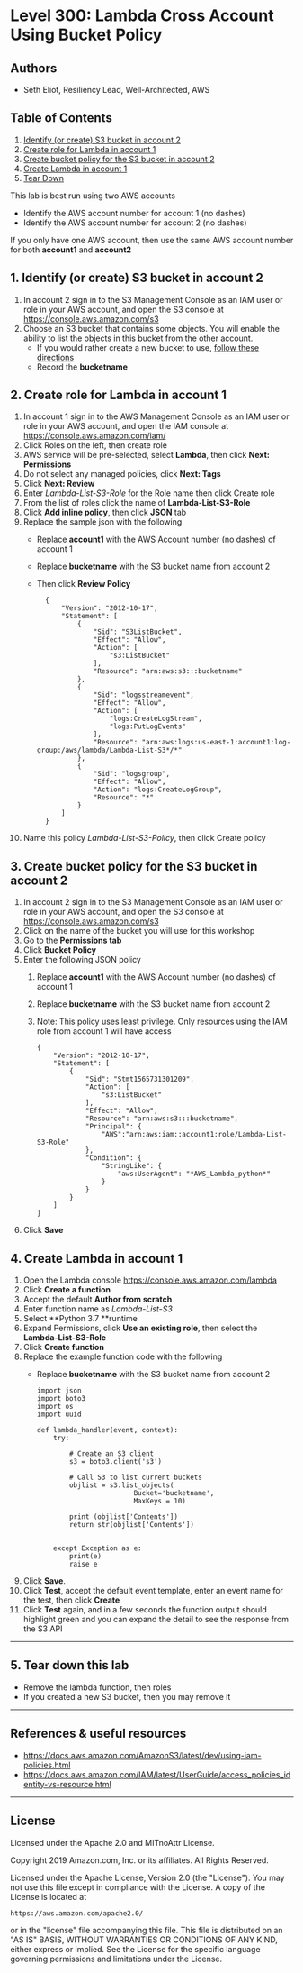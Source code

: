 ﻿# Level 300: Lambda Cross Account Using Bucket Policy

## Authors

* Seth Eliot, Resiliency Lead, Well-Architected, AWS

## Table of Contents

1. [Identify (or create) S3 bucket in account 2](#create_bucket_1)
1. [Create role for Lambda in account 1](#create_role_1)
1. [Create bucket policy for the S3 bucket in account 2](#create_bucket_policy)
1. [Create Lambda in account 1](#create_lambda_1)
1. [Tear Down](#tear_down)

This lab is best run using two AWS accounts

* Identify the AWS account number for account 1 (no dashes)
* Identify the AWS account number for account 2 (no dashes)

If you only have one AWS account, then use the same AWS account number for both **account1** and **account2**

## 1. Identify (or create) S3 bucket in account 2 <a name="create_bucket_1"></a>

1. In account 2 sign in to the S3 Management Console as an IAM user or role in your AWS account, and open the S3 console at <https://console.aws.amazon.com/s3>
1. Choose an S3 bucket that contains some objects. You will enable the ability to list the objects in this bucket from the other account.
   * If you would rather create a new bucket to use, [follow these directions](Documentation/CreateNewS3Bucket.md)
   * Record the **bucketname**

## 2. Create role for Lambda in account 1 <a name="create_role_1"></a>

1. In account 1 sign in to the AWS Management Console as an IAM user or role in your AWS account, and open the IAM console at <https://console.aws.amazon.com/iam/>
1. Click Roles on the left, then create role
1. AWS service will be pre-selected, select **Lambda**, then click **Next: Permissions**
1. Do not select any managed policies, click **Next: Tags**
1. Click **Next: Review**
1. Enter _Lambda-List-S3-Role_ for the Role name then click Create role
1. From the list of roles click the name of **Lambda-List-S3-Role**
1. Click **Add inline policy**, then click **JSON** tab
1. Replace the sample json with the following
    * Replace **account1** with the AWS Account number (no dashes) of account 1
    * Replace **bucketname** with the S3 bucket name from account 2
    * Then click **Review Policy**

            {
                "Version": "2012-10-17",
                "Statement": [
                    {
                        "Sid": "S3ListBucket",
                        "Effect": "Allow",
                        "Action": [
                            "s3:ListBucket"
                        ],
                        "Resource": "arn:aws:s3:::bucketname"
                    },
                    {
                        "Sid": "logsstreamevent",
                        "Effect": "Allow",
                        "Action": [
                            "logs:CreateLogStream",
                            "logs:PutLogEvents"
                        ],
                        "Resource": "arn:aws:logs:us-east-1:account1:log-group:/aws/lambda/Lambda-List-S3*/*"
                    },
                    {
                        "Sid": "logsgroup",
                        "Effect": "Allow",
                        "Action": "logs:CreateLogGroup",
                        "Resource": "*"
                    }
                ]
            }

1. Name this policy _Lambda-List-S3-Policy_, then click Create policy

## 3. Create bucket policy for the S3 bucket in account 2 <a name="create_bucket_policy"></a>

1. In account 2 sign in to the S3 Management Console as an IAM user or role in your AWS account, and open the S3 console at <https://console.aws.amazon.com/s3>
1. Click on the name of the bucket you will use for this workshop
1. Go to the **Permissions tab**
1. Click **Bucket Policy**
1. Enter the following JSON policy
     1. Replace **account1** with the AWS Account number (no dashes) of account 1
     1. Replace **bucketname** with the S3 bucket name from account 2
     1. Note: This policy uses least privilege. Only resources using the IAM role from account 1 will have access

            {
                "Version": "2012-10-17",
                "Statement": [
                    {
                        "Sid": "Stmt1565731301209",
                        "Action": [
                            "s3:ListBucket"
                        ],
                        "Effect": "Allow",
                        "Resource": "arn:aws:s3:::bucketname",
                        "Principal": {
                            "AWS":"arn:aws:iam::account1:role/Lambda-List-S3-Role"
                        },
                        "Condition": {
                            "StringLike": {
                                "aws:UserAgent": "*AWS_Lambda_python*"
                            }
                        }
                    }
                ]
            }

1. Click **Save**

## 4. Create Lambda in account 1 <a name="create_lambda_1"></a>

1. Open the Lambda console <https://console.aws.amazon.com/lambda>
1. Click **Create a function**
1. Accept the default **Author from scratch**
1. Enter function name as _Lambda-List-S3_
1. Select **Python 3.7 **runtime
1. Expand Permissions, click **Use an existing role**, then select the **Lambda-List-S3-Role**
1. Click **Create function**
1. Replace the example function code with the following
    * Replace **bucketname** with the S3 bucket name from account 2

          import json
          import boto3
          import os
          import uuid
          
          def lambda_handler(event, context):
              try:
                  
                  # Create an S3 client
                  s3 = boto3.client('s3')
          
                  # Call S3 to list current buckets
                  objlist = s3.list_objects(
                                  Bucket='bucketname',
                                  MaxKeys = 10) 
                  
                  print (objlist['Contents'])
                  return str(objlist['Contents'])
          
          
              except Exception as e:
                  print(e)
                  raise e

1. Click **Save**.
1. Click **Test**, accept the default event template, enter an event name for the test, then click **Create**
1. Click **Test** again, and in a few seconds the function output should highlight green and you can expand the detail to see the response from the S3 API

***

## 5. Tear down this lab <a name="tear_down"></a>

* Remove the lambda function, then roles
* If you created a new S3 bucket, then you may remove it

***

## References & useful resources

* <https://docs.aws.amazon.com/AmazonS3/latest/dev/using-iam-policies.html>
* <https://docs.aws.amazon.com/IAM/latest/UserGuide/access_policies_identity-vs-resource.html>

***

## License

Licensed under the Apache 2.0 and MITnoAttr License.

Copyright 2019 Amazon.com, Inc. or its affiliates. All Rights Reserved.

Licensed under the Apache License, Version 2.0 (the "License"). You may not use this file except in compliance with the License. A copy of the License is located at

    https://aws.amazon.com/apache2.0/

or in the "license" file accompanying this file. This file is distributed on an "AS IS" BASIS, WITHOUT WARRANTIES OR CONDITIONS OF ANY KIND, either express or implied. See the License for the specific language governing permissions and limitations under the License.
